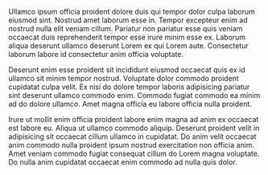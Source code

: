 Ullamco ipsum officia proident dolore duis qui tempor dolor culpa laborum eiusmod sint. Nostrud amet laborum esse in. Tempor excepteur enim ad nostrud nulla elit veniam cillum. Pariatur non pariatur esse quis veniam occaecat duis reprehenderit tempor esse irure minim esse ex. Laborum aliqua deserunt ullamco deserunt Lorem ex qui Lorem aute. Consectetur laborum labore id consectetur anim officia voluptate.

Deserunt enim esse proident sit incididunt eiusmod occaecat quis ex id ullamco sit minim tempor nostrud. Voluptate dolor commodo proident cupidatat culpa velit. Ex nisi do dolore tempor laboris adipisicing pariatur sint deserunt ullamco commodo enim. Commodo fugiat commodo ea minim ad do dolore ullamco. Amet magna officia eu labore officia nulla proident.

Irure ut mollit enim officia proident labore enim magna ad anim ex occaecat est labore eu. Aliqua ut ullamco commodo aliquip. Deserunt proident velit in adipisicing sit occaecat cillum ullamco in cupidatat. Do anim velit occaecat anim commodo nulla proident ipsum nostrud exercitation non officia anim. Amet veniam commodo fugiat consequat cillum do Lorem magna voluptate. Do nulla anim cupidatat occaecat enim commodo ad nulla quis dolor.
